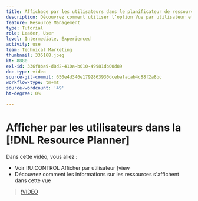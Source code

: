 ```yaml
---
title: Affichage par les utilisateurs dans le planificateur de ressources
description: Découvrez comment utiliser l’option Vue par utilisateur et comment les informations de ressources s’affichent dans cette vue.
feature: Resource Management
type: Tutorial
role: Leader, User
level: Intermediate, Experienced
activity: use
team: Technical Marketing
thumbnail: 335168.jpeg
kt: 8880
exl-id: 336f8ba9-d8d2-410a-b010-49981db00d89
doc-type: video
source-git-commit: 650e4d346e1792863930dcebafacab4c88f2a8bc
workflow-type: tm+mt
source-wordcount: '49'
ht-degree: 0%

---
```


# Afficher par les utilisateurs dans la [!DNL Resource Planner]

Dans cette vidéo, vous allez :

* Voir [!UICONTROL Afficher par utilisateur ]view
* Découvrez comment les informations sur les ressources s&#39;affichent dans cette vue


>[!VIDEO](https://video.tv.adobe.com/v/335168/?quality=12&learn=on)
